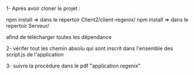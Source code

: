 1- Après avoir cloner le projet :

npm install => dans le répertoir Client2/client-regenix/
npm install => dans le repertoir Serveur/

afind de télécharger toutes les dépendance 

2- vérifer tout les chemin absolu qui sont inscrit dans l'ensemble des script.js de l'application

3- suivre la procédure dans le pdf "application regenix"


